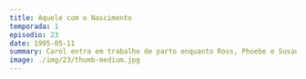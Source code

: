 ```yaml
---
title: Aquele com o Nascimento
temporada: 1
episodio: 23
date: 1995-05-11
summary: Carol entra em trabalho de parto enquanto Ross, Phoebe e Susan ficam presos num armário.
image: ./img/23/thumb-medium.jpg
---
```

